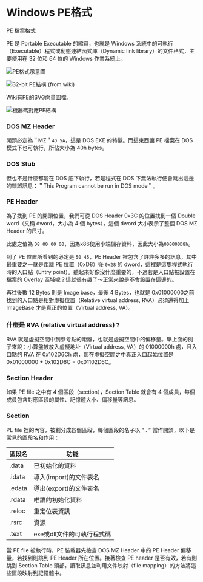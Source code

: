 # Windows PE格式

PE 檔案格式


PE 是 Portable Executable 的縮寫，也就是 Windows 系統中的可執行（Executable）程式或動態連結函式庫（Dynamic link library）的文件格式，主要使用在 32 位和 64 位的 Windows 作業系統上。

![PE格式示意圖](../../.gitbook/assets/pe\_format-min.jpg)

![32-bit PE結構 (from wiki)](../../.gitbook/assets/32\_bit\_pe-structure2-min.png)

[Wiki有PE的SVG向量圖檔](https://en.wikipedia.org/wiki/Portable\_Executable#/media/File:Portable\_Executable\_32\_bit\_Structure\_in\_SVG\_fixed.svg)。

![機器碼對應PE結構](../../.gitbook/assets/binary\_pe-min.png)

### DOS MZ Header

開頭必定為＂MZ＂`4D 5A`，這是 DOS EXE 的特徵。而這東西讓 PE 檔案在 DOS 模式下也可執行，所佔大小為 40h bytes。

### DOS Stub

但也不是什麼都能在 DOS 底下執行，若是程式在 DOS 下無法執行便會跳出這邊的錯誤訊息：＂This Program cannot be run in DOS mode＂。

### PE Header

為了找到 PE 的開頭位置，我們可從 DOS Header 0x3C 的位置找到一個 Double word（又稱 dword，大小為 4 個 bytes），這個 dword 大小表示了整個 DOS MZ Header 的尺寸。

此處之值為 `D8 00 00 00`，因為x86使用小端儲存資料，因此大小為`000000D8h`。

到了 PE 位置所看到的必定是 `50 45`，PE Header 裡包含了許許多多的訊息，其中最重要之一就是距離 PE 位置（0xD8）後 `0x28` 的 dword，這裡是這隻程式執行時的入口點（Entry point）。聽起來好像沒什麼重要的，不過若是入口點被設置在檔案的 Overlay 區域呢？這就很有趣了～正常來說是不會設置在這邊的。

再往後數 12 Bytes 則是 Image base，最後 4 Bytes，也就是 0x01000000之前找到的入口點是相對虛擬位置（Relative virtual address, RVA）必須還得加上 ImageBase 才是真正的位置（Virtual address, VA）。

### 什麼是 RVA (relative virtual address) ?

RVA 就是虛擬空間中到參考點的距離，也就是虛擬空間中的偏移量。舉上面的例子來說：小算盤被放入虛擬地址（Virtual address, VA）的 01000000h 處，且入口點的 RVA 在 0x102D6Ch 處，那在虛擬空間之中真正入口起始位置是 0x01000000 + 0x102D6C = 0x01102D6C。

### Section Header

如果 PE file 之中有 4 個區段（section），Section Table 就會有 4 個成員，每個成員包含對應區段的屬性、記憶體大小、偏移量等訊息。

### Section

PE file 裡的內容，被劃分成各個區段，每個區段的名子以 ” . ” 當作開頭，以下是常見的區段名和作用：

| 區段名    | 功能               |
| ------ | ---------------- |
| .data  | 已初始化的資料          |
| .idata | 導入(import)的文件表名  |
| .edata | 導出(export)的文件表名  |
| .rdata | 唯讀的初始化資料         |
| .reloc | 重定位表資訊           |
| .rsrc  | 資源               |
| .text  | exe或dll文件的可執行程式碼 |

當 PE file 被執行時，PE 裝載器先檢查 DOS MZ Header 中的 PE Header 偏移量，若找到則跳到 PE Header 所在位置。接著檢查 PE header 是否有效，若有則跳到 Section Table 頭部，讀取訊息並利用文件映射（file mapping）的方法將這些區段映射到記憶體中。



